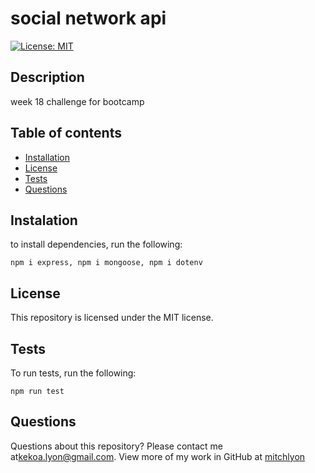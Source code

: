 # social network api

[![License: MIT](https://img.shields.io/badge/License-MIT-yellow.svg)](https://opensource.org/licenses/MIT)  

## Description

week 18 challenge for bootcamp

## Table of contents
* [Installation](#installation)
* [License](#license)
* [Tests](#tests)
* [Questions](#questions)

## Instalation

to install dependencies, run the following:

`
npm i express, npm i mongoose, npm i dotenv
`

## License

This repository is licensed under the MIT license.

## Tests

To run tests, run the following:

`
npm run test
`

## Questions

Questions about this repository? Please contact me at[kekoa.lyon@gmail.com](mailto:kekoa.lyon@gmail.com).
View more of my work in GitHub at [mitchlyon](https://github.com/mitchlyon)
